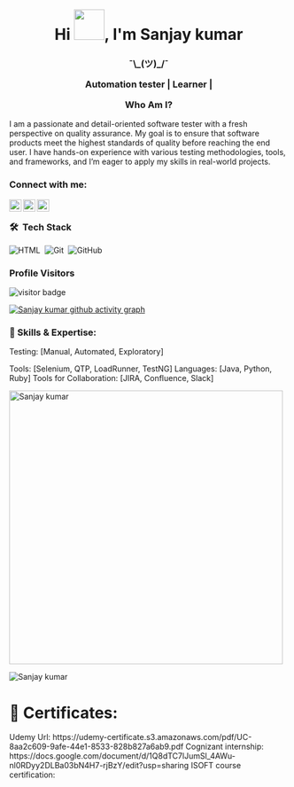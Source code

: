 <h1 align="center">Hi <img src="https://th.bing.com/th/id/OIP.CBNlx5UfJq78foZhpVDcjQHaFs?pid=ImgDet&rs=1" height="55px" width="55px">, I'm Sanjay kumar</h1>
<h3 align="center">¯\_(ツ)_/¯

Automation tester | Learner |

Who Am I?</h3>

I am a passionate and detail-oriented software tester with a fresh perspective on quality assurance. My goal is to ensure that software products meet the highest standards of quality before reaching the end user. I have hands-on experience with various testing methodologies, tools, and frameworks, and I’m eager to apply my skills in real-world projects.

### Connect with me:



[<img align="left" alt="Sanjay kumar | Twitter" width="22px" src="https://cdn.jsdelivr.net/npm/simple-icons@v3/icons/twitter.svg" />][twitter]

[<img align="left" alt="Sanjay kumar | LinkedIn" width="22px" src="https://cdn.jsdelivr.net/npm/simple-icons@v3/icons/linkedin.svg" />][linkedin]
[<img align="left" alt="Sanjay kumar | Instagram" width="22px" src="https://cdn.jsdelivr.net/npm/simple-icons@v3/icons/instagram.svg" />][instagram]

<br />

### 🛠 &nbsp;Tech Stack
![HTML](https://img.shields.io/badge/-HTML-05122A?style=flat&logo=HTML5)&nbsp;
![Git](https://img.shields.io/badge/-Git-05122A?style=flat&logo=git)&nbsp;
![GitHub](https://img.shields.io/badge/-GitHub-05122A?style=flat&logo=github)&nbsp;
<br />
### Profile Visitors 
![visitor badge](https://visitor-badge.glitch.me/badge?page_id=sanjaykumar156.visitor-badge&left_color=blue&right_color=yellow)
<br />

[![Sanjay kumar github activity graph](https://activity-graph.heroku.app/graph?username=sanjaykumar156&bg_color=ffffff&color=777777&line=ff5200&point=1adbce&area=true&hide_border=true)](https://github.com/sanjaykumar156/github-readme-activity-graph)


<h3 align="left">🔧 Skills & Expertise:</h3>
<p> Testing: [Manual, Automated, Exploratory]</p>
Tools: [Selenium, QTP, LoadRunner, TestNG]
Languages: [Java, Python, Ruby]
Tools for Collaboration: [JIRA, Confluence, Slack] </p>

<p><img width="494" align="center" src="https://github-readme-stats.vercel.app/api/top-langs?username=sanjaykumar156&show_icons=true&locale=en&layout=compact" alt="Sanjay kumar" /></p>

<p><img align="center" src="https://github-readme-stats.vercel.app/api?username=sanjaykumar156&show_icons=true&locale=en" alt="Sanjay kumar" /></p>

# 🏅 Certificates:
<p>
Udemy Url: https://udemy-certificate.s3.amazonaws.com/pdf/UC-8aa2c609-9afe-44e1-8533-828b827a6ab9.pdf
Cognizant internship: https://docs.google.com/document/d/1Q8dTC7lJumSl_4AWu-nl0RDyy2DLBa03bN4H7-rjBzY/edit?usp=sharing
ISOFT course certification:
</p>


[facebook]: https://www.facebook.com/srikumar.roy.37?mibextid=ZbWKwL
[twitter]: https://twitter.com/SanjayK93932820?t=n-l_ljwKlNTgdFuDrbBjHw&s=09
[instagram]: https://instagram.com/mr.__.royal465?igshid=ZDdkNTZiNTM=
[linkedin]: https://www.linkedin.com/in/sanjay-kumar-99648017a


